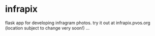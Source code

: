 infrapix
==================

flask app for developing infragram photos.
try it out at infrapix.pvos.org (location subject to change very soon!) ...



